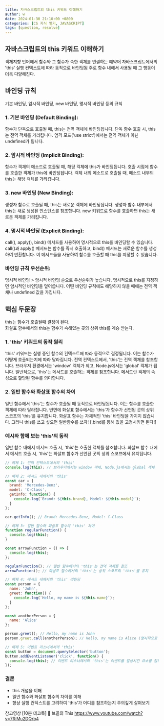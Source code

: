 ```yaml
---
title: 자바스크립트의 this 키워드 이해하기
author: w
date: 2024-01-30 21:10:00 +0800
categories: [CS 지식 쌓기, JAVASCRIPT]
tags: [question, resolve]
---
```



## 자바스크립트의 this 키워드 이해하기
객체지향 언어에서 함수와 그 함수가 속한 객체를 연결하는 예약어
자바스크립트에서의 'this' 실행 컨텍스트에 따라 동적으로 바인딩됨 
주로 함수 내에서 사용될 때 그 행동이 더욱 다양해진다.

## 바인딩 규칙
기본 바인딩, 암시적 바인딩, new 바인딩, 명시적 바인딩 등의 규칙

### 1. 기본 바인딩 (Default Binding):

함수가 단독으로 호출될 때, this는 전역 객체에 바인딩됩니다.
단독 함수 호출 시, this는 전역 객체를 가리킵니다.
엄격 모드('use strict')에서는 전역 객체가 아닌 undefined가 됩니다.

### 2. 암시적 바인딩 (Implicit Binding):

함수가 객체의 메소드로 호출될 때, 해당 객체에 this가 바인딩됩니다.
호출 시점에 함수를 호출한 객체가 this에 바인딩됩니다.
객체 내의 메소드로 호출될 때, 메소드 내부의 this는 해당 객체를 가리킵니다.

### 3. new 바인딩 (New Binding):

생성자 함수로 호출될 때, this는 새로운 객체에 바인딩됩니다.
생성자 함수 내부에서 this는 새로 생성된 인스턴스를 참조합니다.
new 키워드로 함수를 호출하면 this는 새로운 객체를 가리킵니다.

### 4. 명시적 바인딩 (Explicit Binding):

call(), apply(), bind() 메서드를 사용하여 명시적으로 this를 바인딩할 수 있습니다.
call()과 apply() 메서드는 함수를 즉시 호출하고, bind() 메서드는 새로운 함수를 생성하여 반환합니다.
이 메서드들을 사용하여 함수를 호출할 때 this를 지정할 수 있습니다.

### 바인딩 규칙 우선순위:

명시적 바인딩 > 암시적 바인딩 순으로 우선순위가 높습니다.
명시적으로 this를 지정하면 암시적인 바인딩을 덮어씁니다.
어떤 바인딩 규칙에도 해당하지 않을 때에는 전역 객체나 undefined 값을 가집니다.

## 핵심 두문장
this는 함수가 호출될때 결정이 된다.  
화살표 함수에서의 this는 함수가 속해있는 곳의 상위 this를 계승 받는다.

### 1. 'this' 키워드의 동작 원리
'this' 키워드는 실행 중인 함수의 컨텍스트에 따라 동적으로 결정됩니다. 이는 함수가 어떻게 호출되는지에 따라 달라집니다.
전역 컨텍스트에서, 'this'는 전역 객체를 참조합니다. 브라우저 환경에서는 'window' 객체가 되고, Node.js에서는 'global' 객체가 됩니다.
일반적으로, 'this'는 메서드를 호출하는 객체를 참조합니다. 메서드란 객체의 속성으로 할당된 함수를 의미합니다.

### 2. 일반 함수와 화살표 함수의 차이
일반 함수에서 'this'는 함수가 호출될 때 동적으로 바인딩됩니다. 이는 함수를 호출한 객체에 따라 달라집니다.
반면에 화살표 함수에서는 'this'가 함수가 선언된 곳의 상위 스코프의 'this'를 유지합니다.
화살표 함수는 자체적인 'this' 바인딩을 가지지 않습니다.
그러니 this를 쓰고 싶으면 일반함수를 쓰자! [.bind를 통해 값을 고정시키면 된다!]

### 예시와 함께 보는 'this'의 동작
일반 함수 내에서 메서드 호출 시, 'this'는 호출한 객체를 참조합니다.
화살표 함수 내에서 메서드 호출 시, 'this'는 화살표 함수가 선언된 곳의 상위 스코프에서 유지됩니다.

```javascript
// 예제 1: 전역 컨텍스트에서의 'this'
console.log(this); // 브라우저에서는 window 객체, Node.js에서는 global 객체

// 예제 2: 메서드 내에서의 'this'
const car = {
  brand: 'Mercedes-Benz',
  model: 'C-Class',
  getInfo: function() {
    console.log(`Brand: ${this.brand}, Model: ${this.model}`);
  }
};

car.getInfo(); // Brand: Mercedes-Benz, Model: C-Class

// 예제 3: 일반 함수와 화살표 함수의 'this' 차이
function regularFunction() {
  console.log(this);
}

const arrowFunction = () => {
  console.log(this);
};

regularFunction(); // 일반 함수에서의 'this'는 전역 객체를 참조
arrowFunction(); // 화살표 함수에서의 'this'는 상위 스코프의 'this'를 유지

// 예제 4: 메서드 내에서의 'this' 바인딩
const person = {
  name: 'John',
  greet: function() {
    console.log(`Hello, my name is ${this.name}`);
  }
};

const anotherPerson = {
  name: 'Alice'
};

person.greet(); // Hello, my name is John
person.greet.call(anotherPerson); // Hello, my name is Alice (명시적으로 다른 객체의 'this'를 바인딩)

// 예제 5: 이벤트 리스너에서의 'this'
const button = document.querySelector('button');
button.addEventListener('click', function() {
  console.log(this); // 이벤트 리스너에서의 'this'는 이벤트를 발생시킨 요소를 참조
});
```

### 결론
- this 개념을 이해
- 일반 함수와 화살표 함수의 차이를 이해
- 항상 실행 컨텍스트를 고려하여 'this'가 어디를 참조하는지 주의깊게 살펴보기

참고영상
[10분 테코톡] 🥦 브콜의 This
https://www.youtube.com/watch?v=7RiMu2DQrb4